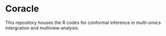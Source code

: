 # Coracle
This repository houses the R codes for conformal inference in multi-omics intergration and multiview analysis.
